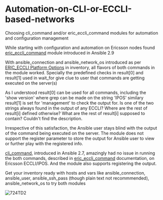 # Automation-on-CLI-or-ECCLI-based-networks
Choosing cli_command and/or eric_eccli_command modules for automation and configuration management

While starting with configuration and automation on Ericsson nodes found [eric_eccli_command](https://docs.ansible.com/ansible/latest/modules/eric_eccli_command_module.html) module introduced in Ansible 2.9 

With ansible_connection and ansible_network_os introduced as per [ERIC_ECCLI Platform Options](https://docs.ansible.com/ansible/latest/network/user_guide/platform_eric_eccli.html) in inventory, all flavors of both commands in the module worked. Specially the predefined checks in result[0] and result[1] used in wait_for give clue to user that commands are getting executed on the server(s)

As I understood result[0] can be used for all commands, including the 'show version' where grep can be made on the string 'IPOS' similary result[1] is set for 'management' to check the output for. Is one of the two strings always found in the output of any ECCLI? Where are the rest of result[i] defined otherwise? What are the rest of result[i] supposed to contain? Couldn't find the description. 

Irrespective of this satisfaction, the Ansible user stays blind with the output of the command being executed on the server. The module does not support the register parameter to store the output for Ansible user to view or further play with the registered info.

[cli_command](https://docs.ansible.com/ansible/latest/modules/cli_command_module.html), introduced in Ansible 2.7, amazingly had no issue in running the both commands, described in [eric_eccli_command](https://docs.ansible.com/ansible/latest/modules/eric_eccli_command_module.html) documentation, on Ericsson ECCLI/IPOS. And the module also supports registering the output.

Get your inventory ready with hosts and vars like ansible_connection, ansible_user, ansible_ssh_pass (though plain text not recommmended), ansible_network_os to try both modules

![724TD2](https://user-images.githubusercontent.com/47313728/88474627-6244ed00-cedd-11ea-9e6d-591317056991.png)
